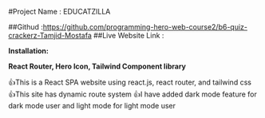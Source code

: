 #Project Name : EDUCATZILLA

##Githud :https://github.com/programming-hero-web-course2/b6-quiz-crackerz-Tamjid-Mostafa
##Live Website Link :


**Installation:**

**React Router, Hero Icon, Tailwind Component library**

👍This is a React SPA website using react.js, react router, and tailwind css
👍This site has dynamic route system 
👍I have added dark mode feature for dark mode user and light mode for light mode user



